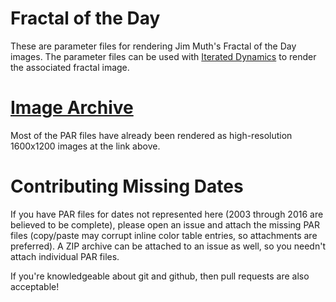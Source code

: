 # Fractal of the Day

These are parameter files for rendering Jim Muth's Fractal of the Day
images.  The parameter files can be used with [Iterated Dynamics](https://github.com/LegalizeAdulthood/iterated-dynamics)
to render the associated fractal image.

# [Image Archive](https://user.xmission.com/~legalize/fractals/fotd/)

Most of the PAR files have already been rendered as high-resolution 1600x1200 images
at the link above.

# Contributing Missing Dates

If you have PAR files for dates not represented here (2003 through 2016 are
believed to be complete), please open an issue and attach the missing PAR
files (copy/paste may corrupt inline color table entries, so attachments are
preferred).  A ZIP archive can be attached to an issue as well, so you needn't
attach individual PAR files.

If you're knowledgeable about git and github, then pull requests are also
acceptable!
